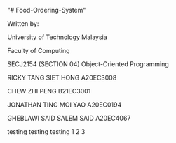 "# Food-Ordering-System" 

Written by:

University of Technology Malaysia

Faculty of Computing

SECJ2154 (SECTION 04) Object-Oriented Programming

RICKY TANG SIET HONG A20EC3008

CHEW ZHI PENG B21EC3001

JONATHAN TING MOI YAO A20EC0194

GHEBLAWI SAID SALEM SAID A20EC4067

testing testing testing 1 2 3